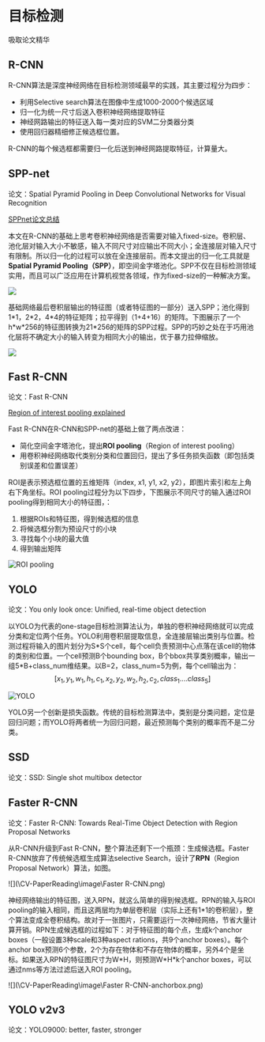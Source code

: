 # 目标检测
吸取论文精华

## R-CNN
R-CNN算法是深度神经网络在目标检测领域最早的实践，其主要过程分为四步：

- 利用Selective search算法在图像中生成1000-2000个候选区域
- 归一化为统一尺寸后送入卷积神经网络提取特征
- 神经网路输出的特征送入每一类对应的SVM二分类器分类
- 使用回归器精细修正候选框位置。

R-CNN的每个候选框都需要归一化后送到神经网路提取特征，计算量大。

## SPP-net
论文：Spatial Pyramid Pooling in Deep Convolutional Networks for Visual Recognition

[SPPnet论文总结](https://blog.csdn.net/xjz18298268521/article/details/52681966)

本文在R-CNN的基础上思考卷积神经网络是否需要对输入fixed-size。卷积层、池化层对输入大小不敏感，输入不同尺寸对应输出不同大小；全连接层对输入尺寸有限制。所以归一化的过程可以放在全连接层前。而本文提出的归一化工具就是**Spatial Pyramid Pooling（SPP）**，即空间金字塔池化。SPP不仅在目标检测领域实用，而且可以广泛应用在计算机视觉各领域，作为fixed-size的一种解决方案。

![](\CV-PaperReading\image\SPP.png)

基础网络最后卷积层输出的特征图（或者特征图的一部分）送入SPP；池化得到1\*1，2\*2，4\*4的特征矩阵；拉平得到（1+4+16）的矩阵。下图展示了一个h\*w\*256的特征图转换为21\*256的矩阵的SPP过程。SPP的巧妙之处在于巧用池化层将不确定大小的输入转变为相同大小的输出，优于暴力拉伸缩放。

![](\CV-PaperReading\image\SPP-net.png)

## Fast R-CNN
论文：Fast R-CNN

[Region of interest pooling explained](https://deepsense.ai/region-of-interest-pooling-explained/)

Fast R-CNN在R-CNN和SPP-net的基础上做了两点改进：
- 简化空间金字塔池化，提出**ROI pooling**（Region of interest pooling）
- 用卷积神经网络取代类别分类和位置回归，提出了多任务损失函数（即包括类别误差和位置误差）

ROI是表示预选框位置的五维矩阵（index, x1, y1, x2, y2），即图片索引和左上角右下角坐标。ROI pooling过程分为以下四步，下图展示不同尺寸的输入通过ROI pooling得到相同大小的特征图，：
1. 根据ROIs和特征图，得到候选框的信息
2. 将候选框分割为预设尺寸的小块
3. 寻找每个小块的最大值
4. 得到输出矩阵

![ROI pooling](\CV-PaperReading\image\ROI_Pooling.gif)

## YOLO
论文：You only look once: Unified, real-time object detection

以YOLO为代表的one-stage目标检测算法认为，单独的卷积神经网络就可以完成分类和定位两个任务。YOLO利用卷积层提取信息，全连接层输出类别与位置。检测过程将输入的图片划分为S\*S个cell，每个cell负责预测中心点落在该cell的物体的类别和位置。一个cell预测B个bounding box，B个bbox共享类别概率，输出一组5\*B+class_num维结果。以B=2，class_num=5为例，每个cell输出为：
$$
[x_1,y_1,w_1,h_1,c_1,x_2,y_2,w_2,h_2,c_2, class_1 .... class_5]
$$

![YOLO](\CV-PaperReading\image\YOLO.png)

YOLO另一个创新是损失函数。传统的目标检测算法中，类别是分类问题，定位是回归问题；而YOLO将两者统一为回归问题，最近预测每个类别的概率而不是二分类。

## SSD
论文：SSD: Single shot multibox detector

## Faster R-CNN
论文：Faster R-CNN: Towards Real-Time Object Detection with Region Proposal Networks

从R-CNN升级到Fast R-CNN，整个算法还剩下一个瓶颈：生成候选框。Faster R-CNN放弃了传统候选框生成算法selective Search，设计了**RPN**（Region Proposal Network）算法，如图。

![](\CV-PaperReading\image\Faster R-CNN.png)

神经网络输出的特征图，送入RPN，就这么简单的得到候选框。RPN的输入与ROI pooling的输入相同，而且这两层均为单层卷积层（实际上还有1\*1的卷积层），整个算法变成全卷积结构。故对于一张图片，只需要运行一次神经网络，节省大量计算开销。RPN生成候选框的过程如下：对于特征图的每个点，生成k个anchor boxes（一般设置3种scale和3种aspect rations，共9个anchor boxes）。每个anchor box预测6个参数，2个为存在物体和不存在物体的概率，另外4个是坐标。如果送入RPN的特征图尺寸为W\*H，则预测W\*H\*k个anchor boxes，可以通过nms等方法过滤后送入ROI pooling。

![](\CV-PaperReading\image\Faster R-CNN-anchorbox.png)

## YOLO v2v3
论文：YOLO9000: better, faster, stronger

